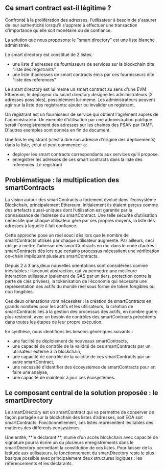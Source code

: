 

## Ce smart contract est-il légitime ?

Confronté à la prolifération des adresses, l'utilisateur à besoin de s'assurer de leur authenticité lorsqu'il s'apprete à effectuer une transaction d'importance qu'elle soit monétaire ou de confiance.

La solution que nous proposons: le "smart directory" est une liste blanche administrée.

Le smart directory est constitué de 2 listes:
- une liste d'adresses de fournisseurs de services sur la blockchain dite "liste des registrants"
- une liste d'adresses de smart contracts émis par ces fournisseurs dite "liste des references"

Le smart directory est lui meme un smart contract au sens d'une EVM Ethereum, le deployeur du smart directory designe les administrateurs (2 adresses possibles), possiblement lui-meme. Les administrateurs peuvent agir sur la liste des registrants: ajouter ou invalider un registrant.

Un registrant est un fournisseur de service qui obtient l'agrément aupres de l'administrateur. Un exemple d'utilisation par une administration publique serait l'enregistrement des adresses sur les chaines des PSAN par l'AMF. D'autres exemples sont donnés en fin de document.

Une fois le registrant (c'est à dire son adresse d'origine des deploiements) dans la liste, celui-ci peut commencer a:
- deployer les smart contracts correspondants aux services qu'il propose.
- enregistrer les adresses de ces smart contracts dans la liste des references.
Le registrant 


## Problématique : la multiplication des smartContracts

La vision autour des smartContracts a fortement évolué dans l’écosystème Blockchain, principalement Ethereum. Initialement ils étaient perçus comme des artefacts quasi-uniques dont l’utilisation est garantie par la connaissance de l’adresse du smartContract. Une telle sécurité d’utilisation nécessite que chaque utilisateur gère par ses propres moyens, la liste des adresses à laquelle il fait confiance.

Cette approche pose un réel souci dès lors que le nombre de smartContracts utilisés par chaque utilisateur augmente. Par ailleurs, ceci oblige à mettre l’adresse des smartContracts en dur dans le code d’autres smartContracts dès lors que certains processus nécessitent une vérification on-chain impliquant plusieurs smartContracts.

Depuis 2 à 3 ans,deux nouvelles orientations sont considérées comme inévitables : 
l’account abstraction, qui va permettre une meilleure interaction utilisateur (paiement de GAS par un tiers, protection contre la perte de clés privées),
la tokenisation de l’économie qui nécessite une représentation des actifs du monde réel sous forme de token fongibles ou non fongibles.

Ces deux orientations vont nécessiter : 
la création de smartContracts en grands nombres pour les actifs et les utilisateurs,
la création de smartContracts liés à la gestion des processus des actifs, en nombre guère plus restreint, avec un besoin de contrôles des smartContracts précédents dans toutes les étapes de leur propre exécution.

En synthèse, nous identifions les besoins génériques suivants : 
-  une facilité de déploiement de nouveaux smartContracts,
-  une capacité de contrôle de la validité de ces smartContracts par un utilisateur externe à la blockchain,
-  une capacité de contrôle de la validité de ces smartContracts par un autre smartContract,
-  une nécessité d’identifier des écosystèmes de smartContracts pour en faire une analyse,
-  une capacité de maintenir à jour ces écosystèmes.

## Le composant central de la solution proposée : le smartDirectory

Le smartDirectory est un smartContract qui va permettre de conserver de façon partagée sur la blockchain des  listes d’adresses, soit EOA soit smartContracts. Fonctionnellement, ces listes représentent les tables des matières des différents écosystèmes.

Une entité, **le déclarant **, munie d’un accès blockchain avec capacité de signature pourra écrire un ou plusieurs enregistrements dans le smartDirectory permettant la constitution de ces listes. Pour laisser de la  latitude aux utilisateurs, le fonctionnement du smartDirectory reste le plus basique possible avec principalement deux structures logiques : les référencements et les déclarants.
